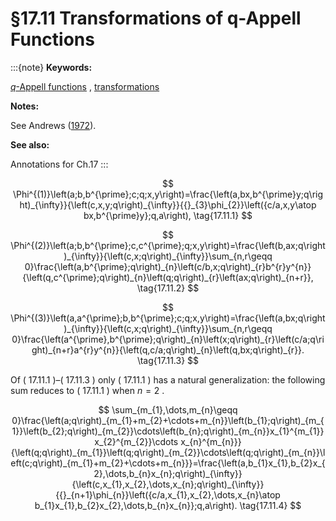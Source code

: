 # §17.11 Transformations of q-Appell Functions

:::{note}
**Keywords:**

[$q$-Appell functions](http://dlmf.nist.gov/search/search?q=q-Appel%20functions) , [transformations](http://dlmf.nist.gov/search/search?q=transformations)

**Notes:**

See Andrews ([1972](./bib/index.html#bib90 "Summations and transformations for basic Appell series")).

**See also:**

Annotations for Ch.17
:::


<a id="E1"></a>
$$
\Phi^{(1)}\left(a;b,b^{\prime};c;q;x,y\right)=\frac{\left(a,bx,b^{\prime}y;q\right)_{\infty}}{\left(c,x,y;q\right)_{\infty}}{{}_{3}\phi_{2}}\left({c/a,x,y\atop bx,b^{\prime}y};q,a\right), \tag{17.11.1}
$$


<a id="E2"></a>
$$
\Phi^{(2)}\left(a;b,b^{\prime};c,c^{\prime};q;x,y\right)=\frac{\left(b,ax;q\right)_{\infty}}{\left(c,x;q\right)_{\infty}}\sum_{n,r\geqq 0}\frac{\left(a,b^{\prime};q\right)_{n}\left(c/b,x;q\right)_{r}b^{r}y^{n}}{\left(q,c^{\prime};q\right)_{n}\left(q;q\right)_{r}\left(ax;q\right)_{n+r}}, \tag{17.11.2}
$$


<a id="E3"></a>
$$
\Phi^{(3)}\left(a,a^{\prime};b,b^{\prime};c;q;x,y\right)=\frac{\left(a,bx;q\right)_{\infty}}{\left(c,x;q\right)_{\infty}}\sum_{n,r\geqq 0}\frac{\left(a^{\prime},b^{\prime};q\right)_{n}\left(x;q\right)_{r}\left(c/a;q\right)_{n+r}a^{r}y^{n}}{\left(q,c/a;q\right)_{n}\left(q,bx;q\right)_{r}}. \tag{17.11.3}
$$

Of ( 17.11.1 )–( 17.11.3 ) only ( 17.11.1 ) has a natural generalization: the following sum reduces to ( 17.11.1 ) when $n=2$ .


<a id="E4"></a>
$$
\sum_{m_{1},\dots,m_{n}\geqq 0}\frac{\left(a;q\right)_{m_{1}+m_{2}+\cdots+m_{n}}\left(b_{1};q\right)_{m_{1}}\left(b_{2};q\right)_{m_{2}}\cdots\left(b_{n};q\right)_{m_{n}}x_{1}^{m_{1}}x_{2}^{m_{2}}\cdots x_{n}^{m_{n}}}{\left(q;q\right)_{m_{1}}\left(q;q\right)_{m_{2}}\cdots\left(q;q\right)_{m_{n}}\left(c;q\right)_{m_{1}+m_{2}+\cdots+m_{n}}}=\frac{\left(a,b_{1}x_{1},b_{2}x_{2},\dots,b_{n}x_{n};q\right)_{\infty}}{\left(c,x_{1},x_{2},\dots,x_{n};q\right)_{\infty}}{{}_{n+1}\phi_{n}}\left({c/a,x_{1},x_{2},\dots,x_{n}\atop b_{1}x_{1},b_{2}x_{2},\dots,b_{n}x_{n}};q,a\right). \tag{17.11.4}
$$
